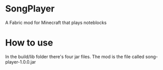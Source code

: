 # SongPlayer
A Fabric mod for Minecraft that plays noteblocks

# How to use
In the build/lib folder there's four jar files. The mod is the file called song-player-1.0.0.jar
